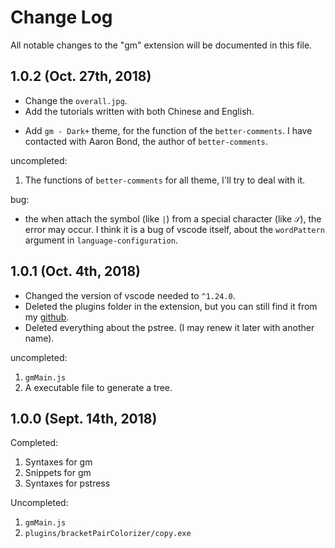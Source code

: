 # Change Log
All notable changes to the "gm" extension will be documented in this file.

<!-- Check [Keep a Changelog](http://keepachangelog.com/) for recommendations on how to structure this file. -->

## 1.0.2 (Oct. 27th, 2018)

* Change the `overall.jpg`.
* Add the tutorials written with both Chinese and English.
<!-- * Congratulation, it seems that VS code has fix the bug on `wordPattern`. -->
* Add `gm - Dark+` theme, for the function of the `better-comments`. I have contacted with Aaron Bond, the author of `better-comments`.

uncompleted:
1. The functions of `better-comments` for all theme, I'll try to deal with it.

bug:
* the when attach the symbol (like `|`) from a special character (like `𝒮`), the error may occur. I think it is a bug of vscode itself, about the `wordPattern` argument in `language-configuration`.

## 1.0.1 (Oct. 4th, 2018)

* Changed the version of vscode needed to `^1.24.0`.
* Deleted the plugins folder in the extension, but you can still find it from my [github](https://github.com/GiacomoZheng/vscode-gm).
* Deleted everything about the pstree. (I may renew it later with another name).

uncompleted:
1. `gmMain.js`
2. A executable file to generate a tree.

##  1.0.0 (Sept. 14th, 2018)
<!-- Initial release -->
Completed:
1. Syntaxes for gm
2. Snippets for gm
3. Syntaxes for pstress

Uncompleted:
1. `gmMain.js`
2. `plugins/bracketPairColorizer/copy.exe`

<!-- ## [Unreleased] -->
